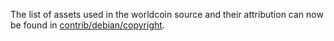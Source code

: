 The list of assets used in the worldcoin source and their attribution can now be found in [contrib/debian/copyright](../contrib/debian/copyright).
